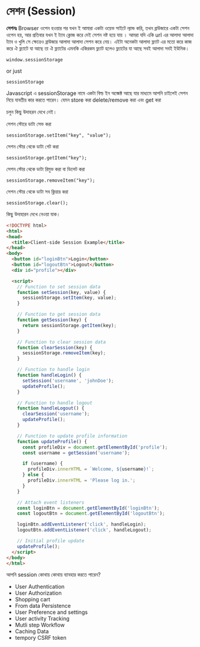 # সেশন (Session)

**সেশনঃ**  Browser ওপেন হওয়ার পর যখন ই আমারা একটা ওয়েভ সাইটে ল্যান্ড করি, তখন ব্রাউজারে একটা সেশন ওপেন হয়, আর প্রতিবার যখন ই ট্যাব ক্লোজ করে দেই সেশন নষ্ট হয়ে যায় । আমরা যদি একি url এর আলাদা আলাদা ট্যাব ও খুলি সে ক্ষেত্রেও ব্রাউজার আলাদা আলাদা সেশন করে নেয়। এইটা অনেকটা আলাদা ফ্ল্যাট এর  মতো করে কাজ করে ঐ ফ্ল্যাটে যা আছে তা ঐ ফ্ল্যাটের এমনকি একিরকম ফ্ল্যাট হলেও ফ্ল্যাটের যা আছে সবই আলাদা সবই ইউনিক।&#x20;

```
window.sessionStorage
```

or just

```
sessionStorage
```

Javascript এ sessionStorage নামে একটা বিল্ড ইন অব্জেক্ট আছে যার মাধ্যমে আপনি চাইলেই সেশন নিয়ে যাবতীয় কার করতে পারেন। যেমন store করা delete/remove করা এবং get করা&#x20;

চলুন কিছু উদাহরন দেখে নেই।&#x20;



সেশন স্টোরে ডাটা সেভ করা&#x20;

```
sessionStorage.setItem("key", "value");
```

সেশন স্টোর থেকে ডাটা গেট করা&#x20;

```
sessionStorage.getItem("key");
```

সেশন স্টোর থেকে ডাটা রিমুভ করা বা ডিলেট করা

```
sessionStorage.removeItem("key");
```

সেশন স্টোর থেকে ডাটা সব ক্লিয়ার করা&#x20;

```
sessionStorage.clear();
```

কিছু উদাহারন দেখে নেওয়া যাক।&#x20;

```html
<!DOCTYPE html>
<html>
<head>
  <title>Client-side Session Example</title>
</head>
<body>
  <button id="loginBtn">Login</button>
  <button id="logoutBtn">Logout</button>
  <div id="profile"></div>

  <script>
    // Function to set session data
    function setSession(key, value) {
      sessionStorage.setItem(key, value);
    }

    // Function to get session data
    function getSession(key) {
      return sessionStorage.getItem(key);
    }

    // Function to clear session data
    function clearSession(key) {
      sessionStorage.removeItem(key);
    }

    // Function to handle login
    function handleLogin() {
      setSession('username', 'johnDoe');
      updateProfile();
    }

    // Function to handle logout
    function handleLogout() {
      clearSession('username');
      updateProfile();
    }

    // Function to update profile information
    function updateProfile() {
      const profileDiv = document.getElementById('profile');
      const username = getSession('username');

      if (username) {
        profileDiv.innerHTML = `Welcome, ${username}!`;
      } else {
        profileDiv.innerHTML = 'Please log in.';
      }
    }

    // Attach event listeners
    const loginBtn = document.getElementById('loginBtn');
    const logoutBtn = document.getElementById('logoutBtn');

    loginBtn.addEventListener('click', handleLogin);
    logoutBtn.addEventListener('click', handleLogout);

    // Initial profile update
    updateProfile();
  </script>
</body>
</html>

```

আপনি session কোথায় কোথায় ব্যাবহার করতে পারেন?&#x20;

* User Authentication
* User Authorization
* Shopping cart
* From data Persistence
* User Preference and settings
* User activity Tracking
* Mutli step Workflow
* Caching Data
* tempory CSRF token
